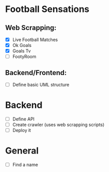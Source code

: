 Football Sensations
===================

## Web Scrapping:

- [x] Live Football Matches
- [x] Ok Goals
- [x] Goals Tv
- [ ] FootyRoom

## Backend/Frontend:

- [ ] Define basic UML structure

# Backend

- [ ] Define API
- [ ] Create crawler (uses web scrapping scripts)
- [ ] Deploy it

# General

- [ ] Find a name


